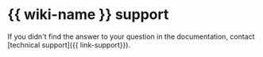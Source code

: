 # {{ wiki-name }} support


If you didn't find the answer to your question in the documentation, contact [technical support]({{ link-support}}).


